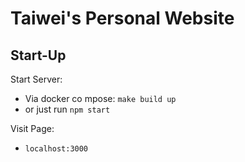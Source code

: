 # Taiwei's Personal Website

## Start-Up

Start Server:

- Via docker co mpose: `make build up`
- or just run `npm start`

Visit Page:

- `localhost:3000`
